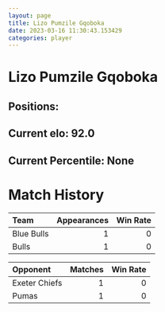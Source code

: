 ```yaml
---  
layout: page  
title: Lizo Pumzile Gqoboka  
date: 2023-03-16 11:30:43.153429  
categories: player  
---
```

# Lizo Pumzile Gqoboka

## Positions: 

## Current elo: 92.0

## Current Percentile: None

# Match History


| Team       |   Appearances |   Win Rate |
|:-----------|--------------:|-----------:|
| Blue Bulls |             1 |          0 |
| Bulls      |             1 |          0 |

| Opponent      |   Matches |   Win Rate |
|:--------------|----------:|-----------:|
| Exeter Chiefs |         1 |          0 |
| Pumas         |         1 |          0 |